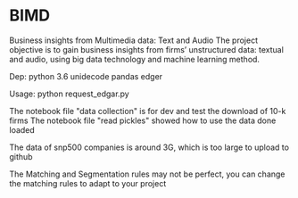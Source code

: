 # BIMD
Business insights from Multimedia data: Text and Audio The project objective is to gain business insights from firms’ unstructured data: textual and audio, using big data technology and machine learning method.

Dep:
python 3.6
unidecode
pandas
edger

Usage:
python request_edgar.py

The notebook file "data collection" is for dev and test the download of 10-k firms
The notebook file "read pickles" showed how to use the data done loaded

The data of snp500 companies is around 3G, which is too large to upload to github

The Matching and Segmentation rules may not be perfect, you can change the matching rules to adapt to your project
